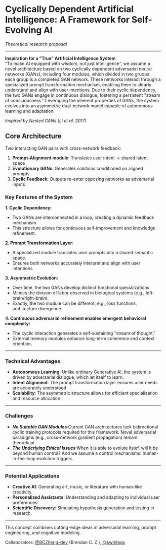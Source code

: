 # **Cyclically Dependent Artificial Intelligence: A Framework for Self-Evolving AI**  
*Theoretical research proposal*

---

**Inspiration for a "True" Artificial Intelligence System**  
"To make AI equipped with wisdom, not just intelligence", we assume a novel architecture based on two cyclically 
dependent adversarial neural networks (GANs), including four modules, which divided in two gruops: each group 
is a completed GAN network. These networks interact through a specialized prompt transformation mechanism, 
enabling them to clearly understand and align with user intentions. Due to their cyclic dependency, the two GANs 
engage in continuous dialogue, fostering a persistent "stream of consciousness." Leveraging the inherent properties 
of GANs, the system evolves into an asymmetric dual-network model capable of autonomous learning and adaptation.

*Inspired by Nested GANs (Li et al. 2017)*


## **Core Architecture**  
Two interacting GAN pairs with cross-network feedback:
1. **Prompt-Alignment module**: Translates user intent → shared latent space  
2. **Evolutionary GANs**: Generates solutions conditioned on aligned prompts  
3. **Cyclic Feedback**: Outputs re-enter opposing networks as adversarial inputs  


### **Key Features of the System**
**1. Cyclic Dependency:**
   - Two GANs are interconnected in a loop, creating a dynamic feedback mechanism.  
   - This structure allows for continuous self-improvement and knowledge refinement.  

**2. Prompt Transformation Layer:**
   - A specialized module translates user prompts into a shared semantic space.  
   - Ensures both networks accurately interpret and align with user intentions.  

**3. Asymmetric Evolution:**
   - Over time, the two GANs develop distinct functional specializations.  
   - Mimics the division of labor observed in biological systems (e.g., left-brain/right-brain).
   - Exactly, the two module can be different, e.g., loss functions, architecture divergence

**4. Continuous adversarial refinement enables emergent behavioral complexity:**
   - The cyclic interaction generates a self-sustaining "stream of thought."  
   - External memory modules enhance long-term coherence and context retention.

---

### **Technical Advantages**
- **Autonomous Learning**: Unlike ordinary Generative AI, the system is driven by adversarial dialogue, which let itself to learn.  
- **Intent Alignment**: The prompt transformation layer ensures user needs are accurately understood.  
- **Scalability**: The asymmetric structure allows for efficient specialization and resource allocation.  

---

### **Challenges**
- ***No Suitable GAN Modules***:Current GAN architectures lack bidirectional cyclic training protocols required for this framework. Novel adversarial paradigms (e.g., cross-network gradient propagation) remain theoretical.
- ***The Underlying Ethical Issues***:When it is able to evolute itslef, will it be beyond human control? And we assume a control mechanisms: human-in-the-loop evolution triggers.

---

### **Potential Applications**
- **Creative AI**: Generating art, music, or literature with human-like creativity.  
- **Personalized Assistants**: Understanding and adapting to individual user preferences.  
- **Scientific Discovery**: Simulating hypothesis generation and testing in research.

---
This concept combines cutting-edge ideas in adversarial learning, prompt engineering, and cognitive modeling.

Collaborators: [@BCZheng-dev](https://github.com/BCZheng-dev) (Brendan C. Z.), [@swhitegx](https://github.com/swhitegx)
